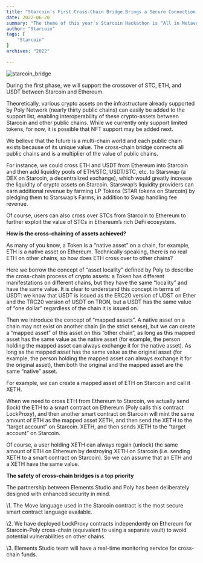 ```yaml
---
title: "Starcoin’s First Cross-Chain Bridge.Brings a Secure Connection Between MOVE and EVM"
date: 2022-06-20
summary: "The theme of this year's Starcoin Hackathon is “All in Metaverse & Defi on Starcoin”, which aims to bring participants together for a limited period to brainstorm for new ideas in the field of Metaverse & Defi...."
author: "Starcoin"
tags: [
    "Starcoin"
]
archives: "2022"

---
```


![starcoin_bridge](/images/hackathon/starcoin_bridge.jpeg)

During the first phase, we will support the crossover of STC, ETH, and USDT between Starcoin and Ethereum.

Theoretically, various crypto assets on the infrastructure already supported by Poly Network (nearly thirty public chains) can easily be added to the support list, enabling interoperability of these crypto-assets between Starcoin and other public chains. While we currently only support limited tokens, for now, it is possible that NFT support may be added next.

We believe that the future is a multi-chain world and each public chain exists because of its unique value. The cross-chain bridge connects all public chains and is a multiplier of the value of public chains.

For instance, we could cross ETH and USDT from Ethereum into Starcoin and then add liquidity pools of ETH/STC, USDT/STC, etc. to Starswap (a DEX on Starcoin, a decentralized exchange), which would greatly increase the liquidity of crypto assets on Starcoin. Starswap’s liquidity providers can earn additional revenue by farming LP Tokens (STAR tokens on Starcoin) by pledging them to Starswap’s Farms, in addition to Swap handling fee revenue.

Of course, users can also cross over STCs from Starcoin to Ethereum to further exploit the value of STCs in Ethereum’s rich DeFi ecosystem.

**How is the cross-chaining of assets achieved?**

As many of you know, a Token is a “native asset” on a chain, for example, ETH is a native asset on Ethereum. Technically speaking, there is no real ETH on other chains, so how does ETH cross over to other chains?

Here we borrow the concept of “asset locality” defined by Poly to describe the cross-chain process of crypto assets: a Token has different manifestations on different chains, but they have the same “locality” and have the same value. It is clear to understand this concept in terms of USDT: we know that USDT is issued as the ERC20 version of UDST on Ether and the TRC20 version of USDT on TRON, but a USDT has the same value of “one dollar” regardless of the chain it is issued on.

Then we introduce the concept of “mapped assets”. A native asset on a chain may not exist on another chain (in the strict sense), but we can create a “mapped asset” of this asset on this “other chain”, as long as this mapped asset has the same value as the native asset (for example, the person holding the mapped asset can always exchange it for the native asset). As long as the mapped asset has the same value as the original asset (for example, the person holding the mapped asset can always exchange it for the original asset), then both the original and the mapped asset are the same “native” asset.

For example, we can create a mapped asset of ETH on Starcoin and call it XETH.

When we need to cross ETH from Ethereum to Starcoin, we actually send (lock) the ETH to a smart contract on Ethereum (Poly calls this contract LockProxy), and then another smart contract on Starcoin will mint the same amount of ETH as the mapped asset XETH, and then send the XETH to the “target account” on Starcoin. XETH, and then sends XETH to the “target account” on Starcoin.

Of course, a user holding XETH can always regain (unlock) the same amount of ETH on Ethereum by destroying XETH on Starcoin (i.e. sending XETH to a smart contract on Starcoin). So we can assume that an ETH and a XETH have the same value.

**The safety of cross-chain bridges is a top priority**

The partnership between Elements Studio and Poly has been deliberately designed with enhanced security in mind.

\1. The Move language used in the Starcoin contract is the most secure smart contract language available.

\2. We have deployed LockProxy contracts independently on Ethereum for Starcoin-Poly cross-chain (equivalent to using a separate vault) to avoid potential vulnerabilities on other chains.

\3. Elements Studio team will have a real-time monitoring service for cross-chain funds.
